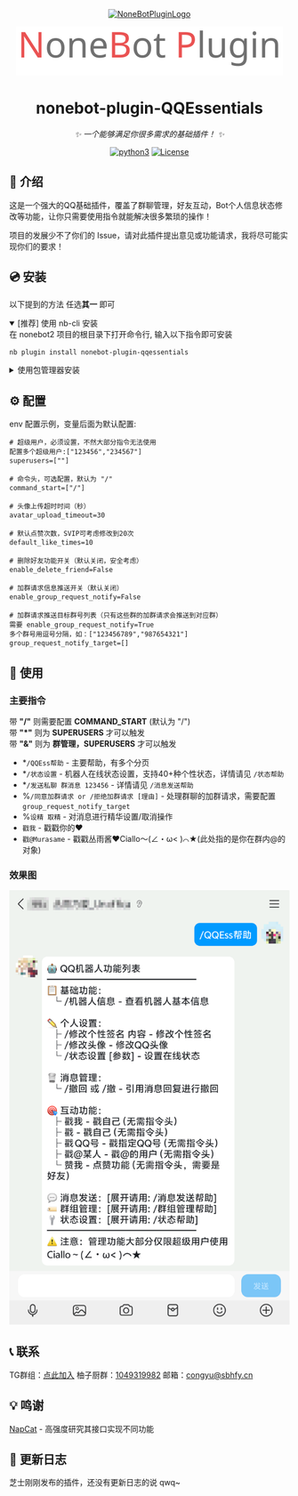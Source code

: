 <!-- markdownlint-disable MD031 MD033 MD036 MD041 -->

<div align="center">

<a href="https://v2.nonebot.dev/store">
  <img src="https://raw.githubusercontent.com/A-kirami/nonebot-plugin-template/resources/nbp_logo.png" width="180" height="180" alt="NoneBotPluginLogo">
</a>

<p>
  <img src="https://raw.githubusercontent.com/lgc-NB2Dev/readme/main/template/plugin.svg" alt="NoneBotPluginText">
</p>

# nonebot-plugin-QQEssentials

_✨ 一个能够满足你很多需求的基础插件！ ✨_

[![python3](https://img.shields.io/badge/python-3.9+-blue.svg)](https://www.python.org/)
[![License](https://img.shields.io/badge/license-MIT-blue.svg)](https://opensource.org/licenses/MIT)

</div>

## 📖 介绍

这是一个强大的QQ基础插件，覆盖了群聊管理，好友互动，Bot个人信息状态修改等功能，让你只需要使用指令就能解决很多繁琐的操作！

项目的发展少不了你们的 Issue，请对此插件提出意见或功能请求，我将尽可能实现你们的要求！

## 💿 安装

以下提到的方法 任选**其一** 即可

<details open>
<summary>[推荐] 使用 nb-cli 安装</summary>
在 nonebot2 项目的根目录下打开命令行, 输入以下指令即可安装

```bash
nb plugin install nonebot-plugin-qqessentials
```

</details>

<details>
<summary>使用包管理器安装</summary>
在 nonebot2 项目的插件目录下, 打开命令行, 根据你使用的包管理器, 输入相应的安装命令

<details>
<summary>pip</summary>

```bash
pip install nonebot-plugin-qqessentials
```

</details>
<details>
<summary>pdm</summary>

```bash
pdm add nonebot-plugin-qqessentials
```

</details>
<details>
<summary>poetry</summary>

```bash
poetry add nonebot-plugin-qqessentials
```

</details>
<details>
<summary>conda</summary>

```bash
conda install nonebot-plugin-qqessentials
```

</details>
<details>
<summary>uv</summary>

```bash
uv add nonebot-plugin-qqessentials
```

</details>

打开 nonebot2 项目根目录下的 `pyproject.toml` 文件, 在 `[tool.nonebot]` 部分的 `plugins` 项里追加写入

```toml
[tool.nonebot]
plugins = [
    # ...
    "nonebot-plugin-qqessentials"
]
```

</details>

## ⚙️ 配置

env 配置示例，变量后面为默认配置:

```.env
# 超级用户，必须设置，不然大部分指令无法使用
配置多个超级用户:["123456","234567"]
superusers=[""]

# 命令头，可选配置，默认为 "/"
command_start=["/"]

# 头像上传超时时间（秒）
avatar_upload_timeout=30

# 默认点赞次数，SVIP可考虑修改到20次
default_like_times=10

# 删除好友功能开关（默认关闭，安全考虑）
enable_delete_friend=False

# 加群请求信息推送开关（默认关闭）
enable_group_request_notify=False

# 加群请求推送目标群号列表（只有这些群的加群请求会推送到对应群）
需要 enable_group_request_notify=True
多个群号用逗号分隔，如：["123456789","987654321"]
group_request_notify_target=[]
```

## 🎉 使用

### 主要指令

带 **"/"** 则需要配置 **COMMAND_START** (默认为 "/")   
带 **"*"** 则为 **SUPERUSERS** 才可以触发   
带  **"&"** 则为 **群管理，SUPERUSERS** 才可以触发

- *`/QQEss帮助` - 主要帮助，有多个分页
- *`/状态设置` - 机器人在线状态设置，支持40+种个性状态，详情请见 `/状态帮助`
- *`/发送私聊 群消息 123456` - 详情请见 `/消息发送帮助`
- %`/同意加群请求 or /拒绝加群请求 [理由]` - 处理群聊的加群请求，需要配置 `group_request_notify_target`
- %`设精 取精` - 对消息进行精华设置/取消操作
- `戳我` - 戳戳你的❤
- `戳@Murasame` - 戳戳丛雨酱❤Ciallo～(∠・ω< )⌒★(此处指的是你在群内@的对象)

### 效果图

![Ciallo～(∠・ω< )⌒★](./Ciallo~.png)

## 📞 联系

TG群组：[点此加入](https://t.me/LoveMurasame)
柚子厨群：[1049319982](https://qm.qq.com/q/DfTsIDXuc8)
邮箱：<congyu@sbhfy.cn>

## 💡 鸣谢

[NapCat](https://napneko.github.io/) - 高强度研究其接口实现不同功能

## 📝 更新日志

芝士刚刚发布的插件，还没有更新日志的说 qwq~


